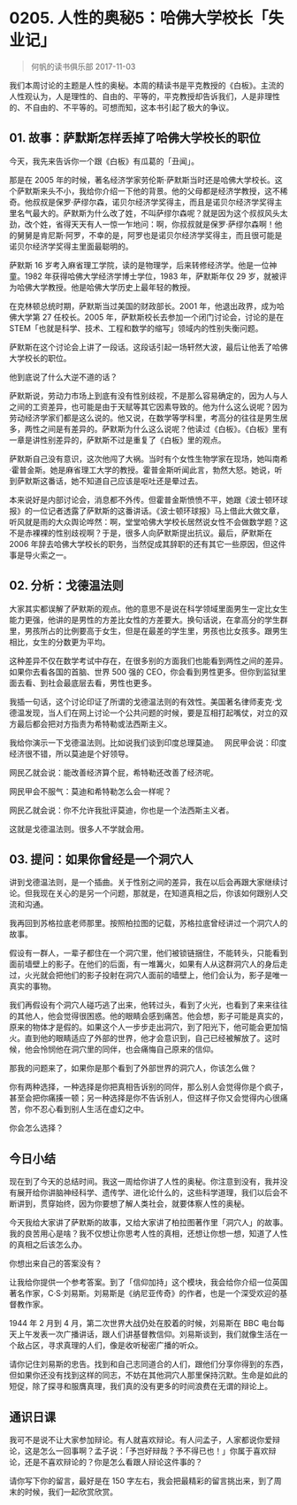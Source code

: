# 0205. 人性的奥秘5：哈佛大学校长「失业记」
> 何帆的读书俱乐部
2017-11-03

我们本周讨论的主题是人性的奥秘。本周的精读书是平克教授的《白板》。主流的人性观认为，人是理性的、自由的、平等的，平克教授却告诉我们，人是非理性的、不自由的、不平等的。可想而知，这本书引起了极大的争议。

## 01. 故事：萨默斯怎样丢掉了哈佛大学校长的职位

今天，我先来告诉你一个跟《白板》有瓜葛的「丑闻」。

那是在 2005 年的时候，著名经济学家劳伦斯·萨默斯当时还是哈佛大学校长。这个萨默斯来头不小，我给你介绍一下他的背景。他的父母都是经济学教授，这不稀奇。他叔叔是保罗·萨缪尔森，诺贝尔经济学奖得主，而且是诺贝尔经济学奖得主里名气最大的。萨默斯为什么改了姓，不叫萨缪尔森呢？就是因为这个叔叔风头太劲，改个姓，省得天天有人一惊一乍地问：啊，你叔叔就是保罗·萨缪尔森啊！他的舅舅是肯尼斯·阿罗，不幸的是，阿罗也是诺贝尔经济学奖得主，而且很可能是诺贝尔经济学奖得主里面最聪明的。

萨默斯 16 岁考入麻省理工学院，读的是物理学，后来转修经济学。他是一位神童。1982 年获得哈佛大学经济学博士学位，1983 年，萨默斯年仅 29 岁，就被评为哈佛大学教授。他是哈佛大学历史上最年轻的教授。

在克林顿总统时期，萨默斯当过美国的财政部长。2001 年，他退出政界，成为哈佛大学第 27 任校长。2005 年，萨默斯校长去参加一个闭门讨论会，讨论的是在 STEM「也就是科学、技术、工程和数学的缩写」领域内的性别失衡问题。

萨默斯在这个讨论会上讲了一段话。这段话引起一场轩然大波，最后让他丢了哈佛大学校长的职位。

他到底说了什么大逆不道的话？

萨默斯说，劳动力市场上到底有没有性别歧视，不是那么容易确定的，因为人与人之间的工资差异，也可能是由于天赋等其它因素导致的。他为什么这么说呢？因为劳动经济学家们都是这么说的。他又说，在数学等学科里，考高分的往往是男生居多，两性之间是有差异的。萨默斯为什么这么说呢？他读过《白板》。《白板》里有一章是讲性别差异的，萨默斯不过是重复了《白板》里的观点。

萨默斯自己没有意识，这次他闯了大祸。当时有个女性生物学家在现场，她叫南希·霍普金斯。她是麻省理工大学的教授。霍普金斯听闻此言，勃然大怒。她说，听到萨默斯这番话，她不知道自己应该是呕吐还是晕过去。

本来说好是内部讨论会，消息都不外传。但霍普金斯愤愤不平，她跟《波士顿环球报》的一位记者透露了萨默斯的这番讲话。《波士顿环球报》马上借此大做文章，听风就是雨的大众舆论哗然：啊，堂堂哈佛大学校长居然说女性不会做数学题？这不是赤裸裸的性别歧视啊？于是，很多人向萨默斯提出抗议。最后，萨默斯在 2006 年辞去哈佛大学校长的职务，当然促成其辞职的还有其它一些原因，但这件事是导火索之一。

## 02. 分析：戈德温法则

大家其实都误解了萨默斯的观点。他的意思不是说在科学领域里面男生一定比女生能力更强，他讲的是男性的方差比女性的方差要大。换句话说，在拿高分的学生群里，男孩所占的比例要高于女生，但是在最差的学生里，男孩也比女孩多。跟男生相比，女生的分数更为平均。

这种差异不仅在数学考试中存在，在很多别的方面我们也能看到两性之间的差异。如果你去看各国的首脑、世界 500 强的 CEO，你会看到男性更多。但你到监狱里面去看、到社会最底层去看，男性也更多。

我插一句话，这个讨论印证了所谓的戈德温法则的有效性。美国著名律师麦克·戈德温发现，当人们在网上讨论一个公共问题的时候，要是互相打起嘴仗，对立的双方最后都会把对方指责为希特勒或法西斯主义。

我给你演示一下戈德温法则。比如说我们谈到印度总理莫迪。
 
网民甲会说：印度经济很不错，所以莫迪是个好领导。

网民乙就会说：能改善经济算个屁，希特勒还改善了经济呢。

网民甲会不服气：莫迪和希特勒怎么会一样呢？

网民乙就会说：你不允许我批评莫迪，你也是一个法西斯主义者。

这就是戈德温法则。很多人不学就会用。

## 03. 提问：如果你曾经是一个洞穴人

讲到戈德温法则，是一个插曲。关于性别之间的差异，我在以后会再跟大家继续讨论。但我现在关心的是另一个问题，那就是，在知道真相之后，你该如何跟别人交流和沟通。

我再回到苏格拉底老师那里。按照柏拉图的记载，苏格拉底曾经讲过一个洞穴人的故事。

假设有一群人，一辈子都住在一个洞穴里，他们被锁链捆住，不能转头，只能看到面前墙壁上的影子。在他们的后面，有一堆篝火，如果有人从这群洞穴人的身后走过，火光就会把他们的影子投射在洞穴人面前的墙壁上，他们会认为，影子是唯一真实的事物。

我们再假设有个洞穴人碰巧逃了出来，他转过头，看到了火光，也看到了来来往往的其他人，他会觉得很困惑。他的眼睛会感到痛苦。他会想，影子可能是真实的，原来的物体才是假的。如果这个人一步步走出洞穴，到了阳光下，他可能会更加恼火。直到他的眼睛适应了外部的世界，他才会意识到，自己已经被解放了。这时候，他会怜悯他在洞穴里的同伴，也会痛悔自己原来的信仰。

那我的问题来了，如果你是那个看到了外部世界的洞穴人，你该怎么做？

你有两种选择，一种选择是你把真相告诉别的同伴，那么别人会觉得你是个疯子，甚至会把你痛揍一顿；另一种选择是你不告诉别人，但这样子你又会觉得内心很痛苦，你不忍心看到别人生活在虚幻之中。

你会怎么选择？

## 今日小结

现在到了今天的总结时间。我这一周给你讲了人性的奥秘。你注意到没有，我并没有展开给你讲脑神经科学、遗传学、进化论什么的，这些科学道理，我们以后会不断讲到，贯穿始终，因为你要想了解人类社会，就要体察人性的奥秘。

今天我给大家讲了萨默斯的故事，又给大家讲了柏拉图著作里「洞穴人」的故事。我的良苦用心是啥？我不仅想让你思考人性的真相，还想让你想一想，知道了人性的真相之后该怎么办。

你想出来自己的答案没有？

让我给你提供一个参考答案。到了「信仰加持」这个模块，我会给你介绍一位英国著名作家，C·S·刘易斯。刘易斯是《纳尼亚传奇》的作者，也是一个深受欢迎的基督教作家。

1944 年 2 月到 4 月，第二次世界大战仍处在胶着的时候，刘易斯在 BBC 电台每天上午发表一次广播讲话，跟人们讲基督教信仰。刘易斯谈到，我们就像生活在一个敌占区，寻求真理的人们，像是收听秘密广播的听众。

请你记住刘易斯的忠告。找到和自己志同道合的人们，跟他们分享你得到的东西，但如果你还没有找到这样的同志，不妨在其他洞穴人那里保持沉默。生命是如此的短促，除了探寻和服膺真理，我们真的没有更多的时间浪费在无谓的辩论上。

## 通识日课

我可不是说不让大家参加辩论。有人就喜欢辩论。有人问孟子，人家都说你爱辩论，这是怎么一回事啊？孟子说：「予岂好辩哉？予不得已也！」你属于喜欢辩论，还是不喜欢辩论的？你是怎么看跟人辩论这件事的？

请你写下你的留言，最好是在 150 字左右，我会把最精彩的留言挑出来，到了周末的时候，我们一起欣赏欣赏。


